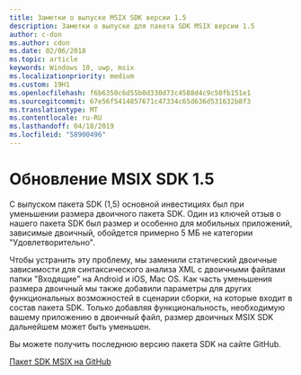 ```yaml
---
title: Заметки о выпуске MSIX SDK версии 1.5
description: Заметки о выпуске для пакета SDK MSIX версии 1.5
author: c-don
ms.author: cdon
ms.date: 02/06/2018
ms.topic: article
keywords: Windows 10, uwp, msix
ms.localizationpriority: medium
ms.custom: 19H1
ms.openlocfilehash: f6b6350c6d55b0d330d73c4588d4c9c50fb151e1
ms.sourcegitcommit: 67e56f5414857671c47334c65d636d531632b8f3
ms.translationtype: MT
ms.contentlocale: ru-RU
ms.lasthandoff: 04/18/2019
ms.locfileid: "58900496"
---
```

# <a name="msix-sdk-15-update"></a>Обновление MSIX SDK 1.5

С выпуском пакета SDK (1,5) основной инвестициях был при уменьшении размера двоичного пакета SDK. Один из ключей отзыв о нашего пакета SDK был размер и особенно для мобильных приложений, зависимые двоичный, обойдется примерно 5 МБ не категории "Удовлетворительно". 

Чтобы устранить эту проблему, мы заменили статический двоичные зависимости для синтаксического анализа XML с двоичными файлами папки "Входящие" на Android и iOS, Mac OS. Как часть уменьшения размера двоичный мы также добавили параметры для других функциональных возможностей в сценарии сборки, на которые входит в состав пакета SDK. Только добавляя функциональность, необходимую вашему приложению в двоичный файл, размер двоичных MSIX SDK дальнейшем может быть уменьшен. 

Вы можете получить последнюю версию пакета SDK на сайте GitHub. 

<div class="nextstepaction"><p><a class="x-hidden-focus" href="https://github.com/Microsoft/msix-packaging/tree/release_v1.5" data-linktype="external">Пакет SDK MSIX на GitHub</a></p></div>


